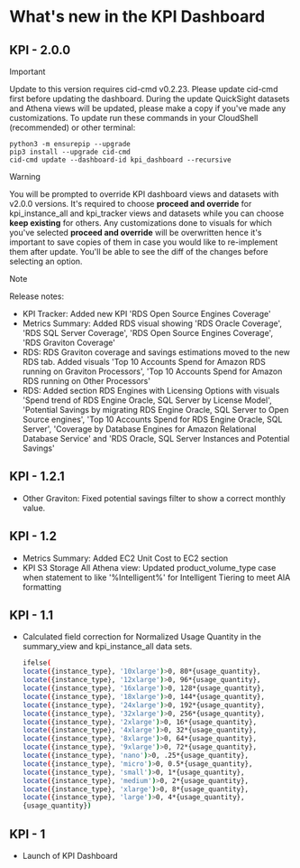 # What's new in the KPI Dashboard

## KPI - 2.0.0
> [!IMPORTANT] 
> Update to this version requires cid-cmd v0.2.23. Please update cid-cmd first before updating the dashboard. During the update QuickSight datasets and Athena views will be updated, please make a copy if you've made any customizations. To update run these commands in your CloudShell (recommended) or other terminal:
```
python3 -m ensurepip --upgrade
pip3 install --upgrade cid-cmd
cid-cmd update --dashboard-id kpi_dashboard --recursive
```
> [!WARNING]
> You will be prompted to override KPI dashboard views and datasets with v2.0.0 versions. It's required to choose **proceed and override** for kpi_instance_all and kpi_tracker views and datasets while you can choose **keep existing** for others. Any customizations done to visuals for which you've selected **proceed and override** will be overwritten hence it's important to save copies of them in case you would like to re-implement them after update. You'll be able to see the diff of the changes before selecting an option.

> [!NOTE]
> Release notes:
* KPI Tracker: Added new KPI 'RDS Open Source Engines Coverage'
* Metrics Summary: Added RDS visual showing 'RDS Oracle Coverage', 'RDS SQL Server Coverage', 'RDS Open Source Engines Coverage', 'RDS Graviton Coverage'
* RDS: RDS Graviton coverage and savings estimations moved to the new RDS tab. Added visuals 'Top 10 Accounts Spend for Amazon RDS running on Graviton Processors', 'Top 10 Accounts Spend for Amazon RDS running on Other Processors' 
* RDS: Added section RDS Engines with Licensing Options with visuals 'Spend trend of RDS Engine Oracle, SQL Server by License Model', 'Potential Savings by migrating RDS Engine Oracle, SQL Server to Open Source engines', 'Top 10 Accounts Spend for RDS Engine Oracle, SQL Server', 'Coverage by Database Engines for Amazon Relational Database Service' and 'RDS Oracle, SQL Server  Instances and Potential Savings'

  

## KPI - 1.2.1
* Other Graviton: Fixed potential savings filter to show a correct monthly value.

## KPI - 1.2
* Metrics Summary: Added EC2 Unit Cost to EC2 section
* KPI S3 Storage All Athena view: Updated product_volume_type case when statement to like '%Intelligent%' for Intelligent Tiering to meet AIA formatting

## KPI - 1.1
* Calculated field correction for Normalized Usage Quantity in the summary_view and kpi_instance_all data sets. 
    ```bash
    ifelse(
    locate({instance_type}, '10xlarge')>0, 80*{usage_quantity},
    locate({instance_type}, '12xlarge')>0, 96*{usage_quantity},
    locate({instance_type}, '16xlarge')>0, 128*{usage_quantity},
    locate({instance_type}, '18xlarge')>0, 144*{usage_quantity},
    locate({instance_type}, '24xlarge')>0, 192*{usage_quantity},
    locate({instance_type}, '32xlarge')>0, 256*{usage_quantity}, 
    locate({instance_type}, '2xlarge')>0, 16*{usage_quantity},
    locate({instance_type}, '4xlarge')>0, 32*{usage_quantity},
    locate({instance_type}, '8xlarge')>0, 64*{usage_quantity},
    locate({instance_type}, '9xlarge')>0, 72*{usage_quantity},
    locate({instance_type}, 'nano')>0, .25*{usage_quantity},
    locate({instance_type}, 'micro')>0, 0.5*{usage_quantity},
    locate({instance_type}, 'small')>0, 1*{usage_quantity},
    locate({instance_type}, 'medium')>0, 2*{usage_quantity},
    locate({instance_type}, 'xlarge')>0, 8*{usage_quantity},
    locate({instance_type}, 'large')>0, 4*{usage_quantity},
    {usage_quantity})
    ```

## KPI - 1
* Launch of KPI Dashboard
